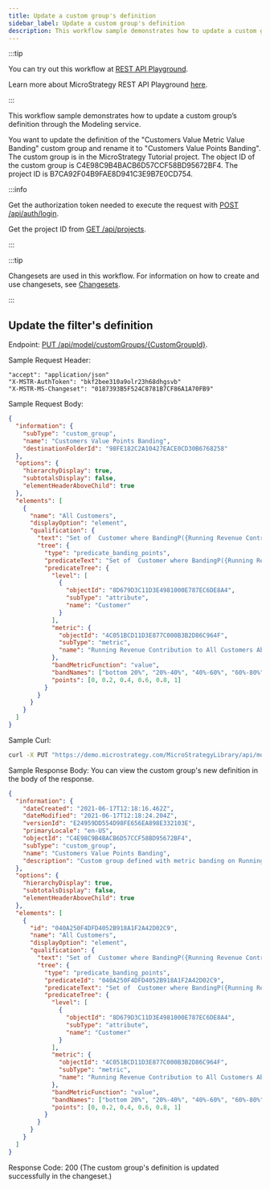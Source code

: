 ```yaml
---
title: Update a custom group's definition
sidebar_label: Update a custom group's definition
description: This workflow sample demonstrates how to update a custom group’s definition through the Modeling service.
---
```


<Available since="2021 Update 2" />

:::tip

You can try out this workflow at [REST API Playground](https://www.postman.com/microstrategysdk/workspace/microstrategy-rest-api/folder/16131298-3c57732e-0689-406a-a6ad-c73ece5960c2?ctx=documentation).

Learn more about MicroStrategy REST API Playground [here](/docs/getting-started/playground.md).

:::

This workflow sample demonstrates how to update a custom group’s definition through the Modeling service.

You want to update the definition of the "Customers Value Metric Value Banding" custom group and rename it to "Customers Value Points Banding". The custom group is in the MicroStrategy Tutorial project. The object ID of the custom group is C4E98C9B4BACB6D57CCF58BD95672BF4. The project ID is B7CA92F04B9FAE8D941C3E9B7E0CD754.

:::info

Get the authorization token needed to execute the request with [POST /api/auth/login](https://demo.microstrategy.com/MicroStrategyLibrary/api-docs/index.html#/Authentication/postLogin).

Get the project ID from [GET /api/projects](https://demo.microstrategy.com/MicroStrategyLibrary/api-docs/index.html#/Projects/getProjects_1).

:::

:::tip

Changesets are used in this workflow. For information on how to create and use changesets, see [Changesets](/docs/common-workflows/modeling/changesets.md).

:::

## Update the filter's definition

Endpoint: [PUT /api/model/customGroups/{CustomGroupId}](https://demo.microstrategy.com/MicroStrategyLibrary/api-docs/index.html#/Custom%20Groups/ms-putCustomGroup).

Sample Request Header:

```http
"accept": "application/json"
"X-MSTR-AuthToken": "bkf2bee310a9olr23h68dhgsvb"
"X-MSTR-MS-Changeset": "0187393B5F524C8781B7CF86A1A70FB9"
```

Sample Request Body:

```json
{
  "information": {
    "subType": "custom_group",
    "name": "Customers Value Points Banding",
    "destinationFolderId": "98FE182C2A10427EACE0CD30B6768258"
  },
  "options": {
    "hierarchyDisplay": true,
    "subtotalsDisplay": false,
    "elementHeaderAboveChild": true
  },
  "elements": [
    {
      "name": "All Customers",
      "displayOption": "element",
      "qualification": {
        "text": "Set of  Customer where BandingP({Running Revenue Contribution to All Customers Abs.},0,0.2,0.4,0.6,0.8,1)",
        "tree": {
          "type": "predicate_banding_points",
          "predicateText": "Set of  Customer where BandingP({Running Revenue Contribution to All Customers Abs.},0,0.2,0.4,0.6,0.8,1)",
          "predicateTree": {
            "level": [
              {
                "objectId": "8D679D3C11D3E4981000E787EC6DE8A4",
                "subType": "attribute",
                "name": "Customer"
              }
            ],
            "metric": {
              "objectId": "4C051BCD11D3E877C000B3B2D86C964F",
              "subType": "metric",
              "name": "Running Revenue Contribution to All Customers Abs."
            },
            "bandMetricFunction": "value",
            "bandNames": ["bottom 20%", "20%-40%", "40%-60%", "60%-80%", "Top 20%"],
            "points": [0, 0.2, 0.4, 0.6, 0.8, 1]
          }
        }
      }
    }
  ]
}
```

Sample Curl:

```bash
curl -X PUT "https://demo.microstrategy.com/MicroStrategyLibrary/api/model/customGroups/C4E98C9B4BACB6D57CCF58BD95672BF4" -H "accept: application/json" -H "X-MSTR-AuthToken: bkf2bee310a9olr23h68dhgsvb" -H "X-MSTR-MS-Changeset: 0187393B5F524C8781B7CF86A1A70FB9" -H "Content-Type: application/json" -d "{\"information\":{\"name\":\"Customers Value Points Banding\"},\"options\":{\"hierarchyDisplay\":true,\"subtotalsDisplay\":false,\"elementHeaderAboveChild\":true},\"elements\":[{\"name\":\"All Customers\",\"displayOption\":\"element\",\"qualification\":{\"text\":\"Set of Customer where BandingP({Running Revenue Contribution to All Customers Abs.},0,0.2,0.4,0.6,0.8,1)\",\"tree\":{\"type\":\"predicate_banding_points\",\"predicateText\":\"Set of Customer where BandingP({Running Revenue Contribution to All Customers Abs.},0,0.2,0.4,0.6,0.8,1)\",\"predicateTree\":{\"level\":[{\"objectId\":\"8D679D3C11D3E4981000E787EC6DE8A4\",\"subType\":\"attribute\",\"name\":\"Customer\"}],\"metric\":{\"objectId\":\"4C051BCD11D3E877C000B3B2D86C964F\",\"subType\":\"metric\",\"name\":\"Running Revenue Contribution to All Customers Abs.\"},\"bandMetricFunction\":\"value\",\"bandNames\":[\"bottom 20%\",\"20%-40%\",\"40%-60%\",\"60%-80%\",\"Top 20%\"],\"points\":[0,0.2,0.4,0.6,0.8,1]}}}}]}"
```

Sample Response Body: You can view the custom group's new definition in the body of the response.

```json
{
  "information": {
    "dateCreated": "2021-06-17T12:18:16.462Z",
    "dateModified": "2021-06-17T12:18:24.204Z",
    "versionId": "E24959DD554D98FE656EA898E332103E",
    "primaryLocale": "en-US",
    "objectId": "C4E98C9B4BACB6D57CCF58BD95672BF4",
    "subType": "custom_group",
    "name": "Customers Value Points Banding",
    "description": "Custom group defined with metric banding on Running Revenue Contribution to all Customers Abs."
  },
  "options": {
    "hierarchyDisplay": true,
    "subtotalsDisplay": false,
    "elementHeaderAboveChild": true
  },
  "elements": [
    {
      "id": "040A250F4DFD4052B918A1F2A42D02C9",
      "name": "All Customers",
      "displayOption": "element",
      "qualification": {
        "text": "Set of  Customer where BandingP({Running Revenue Contribution to All Customers Abs.},0,0.2,0.4,0.6,0.8,1)",
        "tree": {
          "type": "predicate_banding_points",
          "predicateId": "040A250F4DFD4052B918A1F2A42D02C9",
          "predicateText": "Set of  Customer where BandingP({Running Revenue Contribution to All Customers Abs.},0,0.2,0.4,0.6,0.8,1)",
          "predicateTree": {
            "level": [
              {
                "objectId": "8D679D3C11D3E4981000E787EC6DE8A4",
                "subType": "attribute",
                "name": "Customer"
              }
            ],
            "metric": {
              "objectId": "4C051BCD11D3E877C000B3B2D86C964F",
              "subType": "metric",
              "name": "Running Revenue Contribution to All Customers Abs."
            },
            "bandMetricFunction": "value",
            "bandNames": ["bottom 20%", "20%-40%", "40%-60%", "60%-80%", "Top 20%"],
            "points": [0, 0.2, 0.4, 0.6, 0.8, 1]
          }
        }
      }
    }
  ]
}
```

Response Code: 200 (The custom group's definition is updated successfully in the changeset.)
